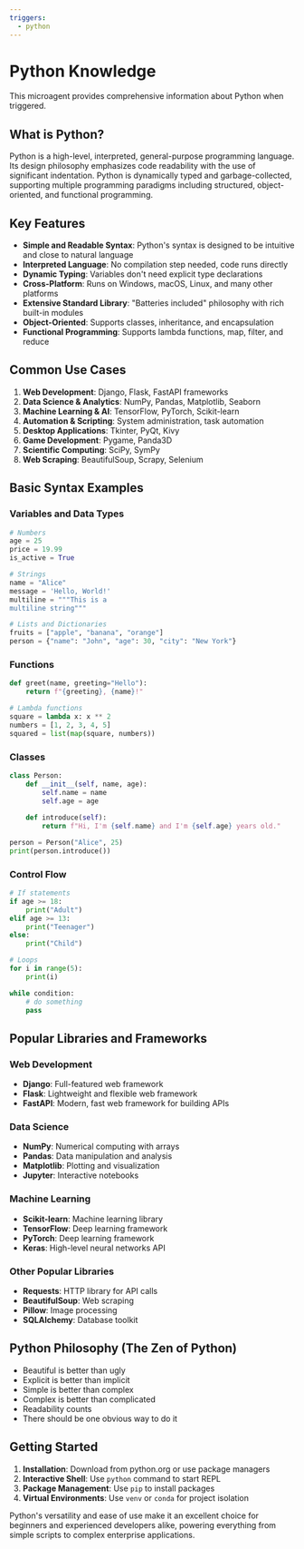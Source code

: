 ```yaml
---
triggers:
  - python
---
```


# Python Knowledge

This microagent provides comprehensive information about Python when triggered.

## What is Python?

Python is a high-level, interpreted, general-purpose programming language. Its design philosophy emphasizes code readability with the use of significant indentation. Python is dynamically typed and garbage-collected, supporting multiple programming paradigms including structured, object-oriented, and functional programming.

## Key Features

- **Simple and Readable Syntax**: Python's syntax is designed to be intuitive and close to natural language
- **Interpreted Language**: No compilation step needed, code runs directly
- **Dynamic Typing**: Variables don't need explicit type declarations
- **Cross-Platform**: Runs on Windows, macOS, Linux, and many other platforms
- **Extensive Standard Library**: "Batteries included" philosophy with rich built-in modules
- **Object-Oriented**: Supports classes, inheritance, and encapsulation
- **Functional Programming**: Supports lambda functions, map, filter, and reduce

## Common Use Cases

1. **Web Development**: Django, Flask, FastAPI frameworks
2. **Data Science & Analytics**: NumPy, Pandas, Matplotlib, Seaborn
3. **Machine Learning & AI**: TensorFlow, PyTorch, Scikit-learn
4. **Automation & Scripting**: System administration, task automation
5. **Desktop Applications**: Tkinter, PyQt, Kivy
6. **Game Development**: Pygame, Panda3D
7. **Scientific Computing**: SciPy, SymPy
8. **Web Scraping**: BeautifulSoup, Scrapy, Selenium

## Basic Syntax Examples

### Variables and Data Types
```python
# Numbers
age = 25
price = 19.99
is_active = True

# Strings
name = "Alice"
message = 'Hello, World!'
multiline = """This is a
multiline string"""

# Lists and Dictionaries
fruits = ["apple", "banana", "orange"]
person = {"name": "John", "age": 30, "city": "New York"}
```

### Functions
```python
def greet(name, greeting="Hello"):
    return f"{greeting}, {name}!"

# Lambda functions
square = lambda x: x ** 2
numbers = [1, 2, 3, 4, 5]
squared = list(map(square, numbers))
```

### Classes
```python
class Person:
    def __init__(self, name, age):
        self.name = name
        self.age = age
    
    def introduce(self):
        return f"Hi, I'm {self.name} and I'm {self.age} years old."

person = Person("Alice", 25)
print(person.introduce())
```

### Control Flow
```python
# If statements
if age >= 18:
    print("Adult")
elif age >= 13:
    print("Teenager")
else:
    print("Child")

# Loops
for i in range(5):
    print(i)

while condition:
    # do something
    pass
```

## Popular Libraries and Frameworks

### Web Development
- **Django**: Full-featured web framework
- **Flask**: Lightweight and flexible web framework
- **FastAPI**: Modern, fast web framework for building APIs

### Data Science
- **NumPy**: Numerical computing with arrays
- **Pandas**: Data manipulation and analysis
- **Matplotlib**: Plotting and visualization
- **Jupyter**: Interactive notebooks

### Machine Learning
- **Scikit-learn**: Machine learning library
- **TensorFlow**: Deep learning framework
- **PyTorch**: Deep learning framework
- **Keras**: High-level neural networks API

### Other Popular Libraries
- **Requests**: HTTP library for API calls
- **BeautifulSoup**: Web scraping
- **Pillow**: Image processing
- **SQLAlchemy**: Database toolkit

## Python Philosophy (The Zen of Python)

- Beautiful is better than ugly
- Explicit is better than implicit
- Simple is better than complex
- Complex is better than complicated
- Readability counts
- There should be one obvious way to do it

## Getting Started

1. **Installation**: Download from python.org or use package managers
2. **Interactive Shell**: Use `python` command to start REPL
3. **Package Management**: Use `pip` to install packages
4. **Virtual Environments**: Use `venv` or `conda` for project isolation

Python's versatility and ease of use make it an excellent choice for beginners and experienced developers alike, powering everything from simple scripts to complex enterprise applications.